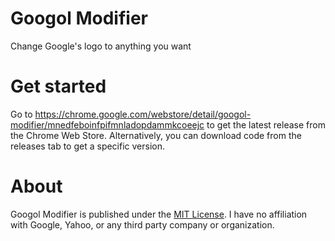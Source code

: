 # Googol Modifier
Change Google's logo to anything you want
# Get started
Go to <https://chrome.google.com/webstore/detail/googol-modifier/mnedfeboinfpifmnladopdammkcoeejc> to get the latest release from the Chrome Web Store. Alternatively, you can download code from the releases tab to get a specific version.
# About
Googol Modifier is published under the [MIT License](LICENSE). I have no affiliation with Google, Yahoo, or any third party company or organization.
